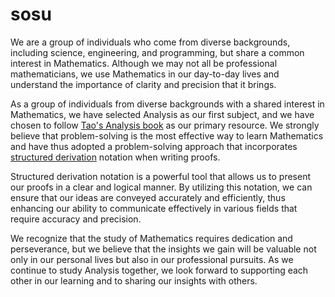 # sosu

We are a group of individuals who come from diverse backgrounds, including
science, engineering, and programming, but share a common interest in
Mathematics. Although we may not all be professional mathematicians, we use
Mathematics in our day-to-day lives and understand the importance of clarity and
precision that it brings.

As a group of individuals from diverse backgrounds with a shared interest in
Mathematics, we have selected Analysis as our first subject, and we have chosen
to follow [Tao's Analysis
book](https://www.amazon.com/Analysis-Third-Texts-Readings-Mathematics/dp/9380250649)
as our primary resource. We strongly believe that problem-solving is the most
effective way to learn Mathematics and have thus adopted a problem-solving
approach that incorporates [structured
derivation](https://en.wikipedia.org/wiki/Structured_derivations) notation when
writing proofs.

Structured derivation notation is a powerful tool that allows us to present our
proofs in a clear and logical manner. By utilizing this notation, we can ensure
that our ideas are conveyed accurately and efficiently, thus enhancing our
ability to communicate effectively in various fields that require accuracy and
precision.

We recognize that the study of Mathematics requires dedication and perseverance,
but we believe that the insights we gain will be valuable not only in our
personal lives but also in our professional pursuits. As we continue to study
Analysis together, we look forward to supporting each other in our learning and
to sharing our insights with others.
